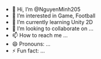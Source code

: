 - 👋 Hi, I’m @NguyenMinh205
- 👀 I’m interested in Game, Football
- 🌱 I’m currently learning Unity 2D
- 💞️ I’m looking to collaborate on ...
- 📫 How to reach me ...
- 😄 Pronouns: ...
- ⚡ Fun fact: ...

<!---
NguyenMinh205/NguyenMinh205 is a ✨ special ✨ repository because its `README.md` (this file) appears on your GitHub profile.
You can click the Preview link to take a look at your changes.
--->
